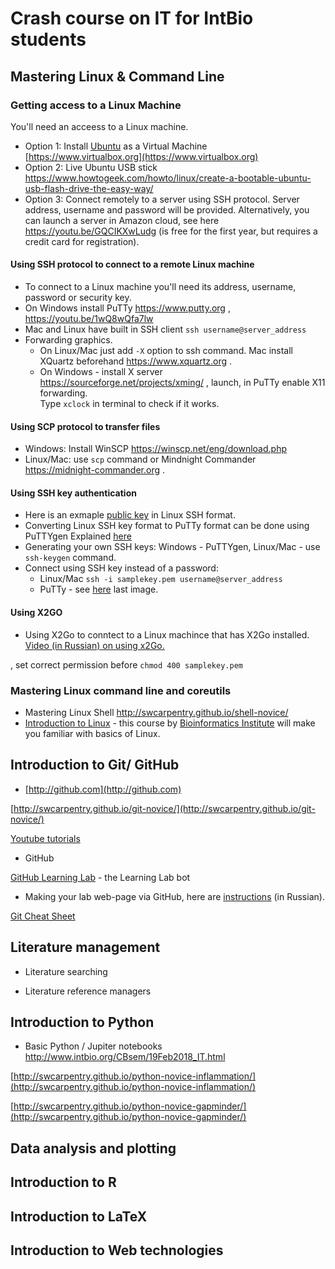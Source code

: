 # Crash course on IT for IntBio students

## Mastering Linux & Command Line
### Getting access to a Linux Machine
You'll need an acceess to a Linux machine.
- Option 1: Install [Ubuntu](https://www.ubuntu.com) as a Virtual Machine [https://www.virtualbox.org](https://www.virtualbox.org)
- Option 2: Live Ubuntu USB stick https://www.howtogeek.com/howto/linux/create-a-bootable-ubuntu-usb-flash-drive-the-easy-way/
- Option 3: Connect remotely to a server using SSH protocol. Server address, username and password will be provided. Alternatively, you can launch a server in Amazon cloud, see here https://youtu.be/GQCIKXwLudg (is free for the first year, but requires a credit card for registration).
#### Using SSH protocol to connect to a remote Linux machine
- To connect to a Linux machine you'll need its address, username, password or security key.
- On Windows install PuTTy https://www.putty.org  , https://youtu.be/1wQ8wQfa7lw 
- Mac and Linux have built in SSH client
``` ssh username@server_address ``` 
- Forwarding graphics. 
  - On Linux/Mac just add ```-X``` option to ssh command. Mac install XQuartz beforehand https://www.xquartz.org .
  - On Windows - install X server https://sourceforge.net/projects/xming/ , launch, in PuTTy enable X11 forwarding.   
  Type ```xclock``` in terminal to check if it works.
#### Using SCP protocol to transfer files
- Windows: Install WinSCP https://winscp.net/eng/download.php
- Linux/Mac: use ```scp``` command or Mindnight Commander https://midnight-commander.org .

#### Using SSH key authentication
- Here is an exmaple [public key](https://github.com/intbio/IntBioEdu/blob/master/samplekey.pem) in Linux SSH format.
- Converting Linux SSH key format to PuTTy format can be done using PuTTYgen Explained [here](https://docs.aws.amazon.com/AWSEC2/latest/UserGuide/putty.html?icmpid=docs_ec2_console)
- Generating your own SSH keys: Windows - PuTTYgen, Linux/Mac - use ```ssh-keygen``` command.
- Connect using SSH key instead of a password:
   - Linux/Mac ``` ssh -i samplekey.pem username@server_address ``` 
   - PuTTy - see [here](https://devops.profitbricks.com/tutorials/use-ssh-keys-with-putty-on-windows/) last image.

#### Using X2GO
- Using X2Go to conntect to a Linux machince that has X2Go installed. [Video (in Russian) on using x2Go.](https://www.youtube.com/watch?v=mUyFPNeZhm4&feature=youtu.be)

, set correct permission before ```chmod 400 samplekey.pem```


### Mastering Linux command line and coreutils
- Mastering Linux Shell http://swcarpentry.github.io/shell-novice/
- [Introduction to Linux](https://stepik.org/course/73) - this course by [Bioinformatics Institute](https://bioinf.me/) will make you familiar with basics of Linux.

## Introduction to Git/ GitHub
- [http://github.com](http://github.com)


 [http://swcarpentry.github.io/git-novice/](http://swcarpentry.github.io/git-novice/)
 
 [Youtube tutorials](https://www.youtube.com/user/GitHubGuides/playlists)
 - GitHub
 
 [GitHub Learning Lab](https://lab.github.com/) - the Learning Lab bot 
 - Making your lab web-page via GitHub, here are [instructions](gitpage_instr.md) (in Russian).
 
 [Git Cheat Sheet](https://education.github.com/git-cheat-sheet-education.pdf)

## Literature management
- Literature searching

- Literature reference managers

## Introduction to Python

- Basic Python / Jupiter notebooks http://www.intbio.org/CBsem/19Feb2018_IT.html

[http://swcarpentry.github.io/python-novice-inflammation/](http://swcarpentry.github.io/python-novice-inflammation/)

[http://swcarpentry.github.io/python-novice-gapminder/](http://swcarpentry.github.io/python-novice-gapminder/)

## Data analysis and plotting

## Introduction to R

## Introduction to  LaTeX

## Introduction to  Web technologies




